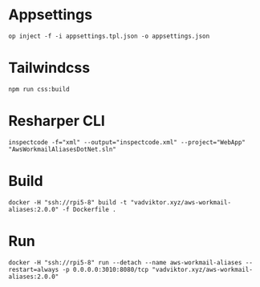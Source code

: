 
# Appsettings

```shell
op inject -f -i appsettings.tpl.json -o appsettings.json
```

# Tailwindcss

```shell
npm run css:build
```

# Resharper CLI

```shell
inspectcode -f="xml" --output="inspectcode.xml" --project="WebApp" "AwsWorkmailAliasesDotNet.sln"
```

# Build

```shell
docker -H "ssh://rpi5-8" build -t "vadviktor.xyz/aws-workmail-aliases:2.0.0" -f Dockerfile .
```

# Run

```shell
docker -H "ssh://rpi5-8" run --detach --name aws-workmail-aliases --restart=always -p 0.0.0.0:3010:8080/tcp "vadviktor.xyz/aws-workmail-aliases:2.0.0"
```
